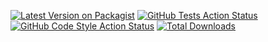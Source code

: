 
[![Latest Version on Packagist](https://img.shields.io/packagist/v/mgcodeur/laravel-nested-category.svg?style=flat-square)](https://packagist.org/packages/mgcodeur/laravel-nested-category)
[![GitHub Tests Action Status](https://img.shields.io/github/actions/workflow/status/mgcodeur/laravel-nested-category/run-tests.yml?branch=main&label=tests&style=flat-square)](https://github.com/mgcodeur/laravel-nested-category/actions?query=workflow%3Arun-tests+branch%3Amain)
[![GitHub Code Style Action Status](https://img.shields.io/github/actions/workflow/status/mgcodeur/laravel-nested-category/fix-php-code-style-issues.yml?branch=main&label=code%20style&style=flat-square)](https://github.com/mgcodeur/laravel-nested-category/actions?query=workflow%3A"Fix+PHP+code+style+issues"+branch%3Amain)
[![Total Downloads](https://img.shields.io/packagist/dt/mgcodeur/laravel-nested-category.svg?style=flat-square)](https://packagist.org/packages/mgcodeur/laravel-nested-category)


